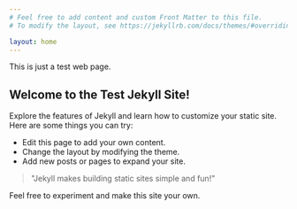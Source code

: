```yaml
---
# Feel free to add content and custom Front Matter to this file.
# To modify the layout, see https://jekyllrb.com/docs/themes/#overriding-theme-defaults

layout: home
---
```


This is just a test web page.

## Welcome to the Test Jekyll Site!

Explore the features of Jekyll and learn how to customize your static site.  
Here are some things you can try:

- Edit this page to add your own content.
- Change the layout by modifying the theme.
- Add new posts or pages to expand your site.

> "Jekyll makes building static sites simple and fun!"

Feel free to experiment and make this site your own.